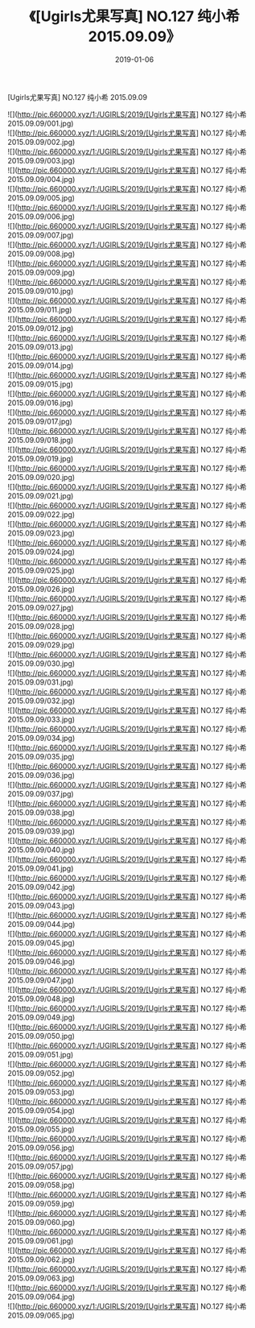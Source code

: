 ﻿---
layout: post
title:  《[Ugirls尤果写真] NO.127 纯小希 2015.09.09》
date:   2019-01-06
img: http://pic.660000.xyz/1:/UGIRLS/2019/[Ugirls尤果写真] NO.127 纯小希 2015.09.09/000.jpg
categories: [美女, 清纯, 唯美]
---

[Ugirls尤果写真] NO.127 纯小希 2015.09.09

 ![](http://pic.660000.xyz/1:/UGIRLS/2019/[Ugirls尤果写真] NO.127 纯小希 2015.09.09/001.jpg) <br>![](http://pic.660000.xyz/1:/UGIRLS/2019/[Ugirls尤果写真] NO.127 纯小希 2015.09.09/002.jpg) <br>![](http://pic.660000.xyz/1:/UGIRLS/2019/[Ugirls尤果写真] NO.127 纯小希 2015.09.09/003.jpg) <br>![](http://pic.660000.xyz/1:/UGIRLS/2019/[Ugirls尤果写真] NO.127 纯小希 2015.09.09/004.jpg) <br>![](http://pic.660000.xyz/1:/UGIRLS/2019/[Ugirls尤果写真] NO.127 纯小希 2015.09.09/005.jpg) <br>![](http://pic.660000.xyz/1:/UGIRLS/2019/[Ugirls尤果写真] NO.127 纯小希 2015.09.09/006.jpg) <br>![](http://pic.660000.xyz/1:/UGIRLS/2019/[Ugirls尤果写真] NO.127 纯小希 2015.09.09/007.jpg) <br>![](http://pic.660000.xyz/1:/UGIRLS/2019/[Ugirls尤果写真] NO.127 纯小希 2015.09.09/008.jpg) <br>![](http://pic.660000.xyz/1:/UGIRLS/2019/[Ugirls尤果写真] NO.127 纯小希 2015.09.09/009.jpg) <br>![](http://pic.660000.xyz/1:/UGIRLS/2019/[Ugirls尤果写真] NO.127 纯小希 2015.09.09/010.jpg) <br>![](http://pic.660000.xyz/1:/UGIRLS/2019/[Ugirls尤果写真] NO.127 纯小希 2015.09.09/011.jpg) <br>![](http://pic.660000.xyz/1:/UGIRLS/2019/[Ugirls尤果写真] NO.127 纯小希 2015.09.09/012.jpg) <br>![](http://pic.660000.xyz/1:/UGIRLS/2019/[Ugirls尤果写真] NO.127 纯小希 2015.09.09/013.jpg) <br>![](http://pic.660000.xyz/1:/UGIRLS/2019/[Ugirls尤果写真] NO.127 纯小希 2015.09.09/014.jpg) <br>![](http://pic.660000.xyz/1:/UGIRLS/2019/[Ugirls尤果写真] NO.127 纯小希 2015.09.09/015.jpg) <br>![](http://pic.660000.xyz/1:/UGIRLS/2019/[Ugirls尤果写真] NO.127 纯小希 2015.09.09/016.jpg) <br>![](http://pic.660000.xyz/1:/UGIRLS/2019/[Ugirls尤果写真] NO.127 纯小希 2015.09.09/017.jpg) <br>![](http://pic.660000.xyz/1:/UGIRLS/2019/[Ugirls尤果写真] NO.127 纯小希 2015.09.09/018.jpg) <br>![](http://pic.660000.xyz/1:/UGIRLS/2019/[Ugirls尤果写真] NO.127 纯小希 2015.09.09/019.jpg) <br>![](http://pic.660000.xyz/1:/UGIRLS/2019/[Ugirls尤果写真] NO.127 纯小希 2015.09.09/020.jpg) <br>![](http://pic.660000.xyz/1:/UGIRLS/2019/[Ugirls尤果写真] NO.127 纯小希 2015.09.09/021.jpg) <br>![](http://pic.660000.xyz/1:/UGIRLS/2019/[Ugirls尤果写真] NO.127 纯小希 2015.09.09/022.jpg) <br>![](http://pic.660000.xyz/1:/UGIRLS/2019/[Ugirls尤果写真] NO.127 纯小希 2015.09.09/023.jpg) <br>![](http://pic.660000.xyz/1:/UGIRLS/2019/[Ugirls尤果写真] NO.127 纯小希 2015.09.09/024.jpg) <br>![](http://pic.660000.xyz/1:/UGIRLS/2019/[Ugirls尤果写真] NO.127 纯小希 2015.09.09/025.jpg) <br>![](http://pic.660000.xyz/1:/UGIRLS/2019/[Ugirls尤果写真] NO.127 纯小希 2015.09.09/026.jpg) <br>![](http://pic.660000.xyz/1:/UGIRLS/2019/[Ugirls尤果写真] NO.127 纯小希 2015.09.09/027.jpg) <br>![](http://pic.660000.xyz/1:/UGIRLS/2019/[Ugirls尤果写真] NO.127 纯小希 2015.09.09/028.jpg) <br>![](http://pic.660000.xyz/1:/UGIRLS/2019/[Ugirls尤果写真] NO.127 纯小希 2015.09.09/029.jpg) <br>![](http://pic.660000.xyz/1:/UGIRLS/2019/[Ugirls尤果写真] NO.127 纯小希 2015.09.09/030.jpg) <br>![](http://pic.660000.xyz/1:/UGIRLS/2019/[Ugirls尤果写真] NO.127 纯小希 2015.09.09/031.jpg) <br>![](http://pic.660000.xyz/1:/UGIRLS/2019/[Ugirls尤果写真] NO.127 纯小希 2015.09.09/032.jpg) <br>![](http://pic.660000.xyz/1:/UGIRLS/2019/[Ugirls尤果写真] NO.127 纯小希 2015.09.09/033.jpg) <br>![](http://pic.660000.xyz/1:/UGIRLS/2019/[Ugirls尤果写真] NO.127 纯小希 2015.09.09/034.jpg) <br>![](http://pic.660000.xyz/1:/UGIRLS/2019/[Ugirls尤果写真] NO.127 纯小希 2015.09.09/035.jpg) <br>![](http://pic.660000.xyz/1:/UGIRLS/2019/[Ugirls尤果写真] NO.127 纯小希 2015.09.09/036.jpg) <br>![](http://pic.660000.xyz/1:/UGIRLS/2019/[Ugirls尤果写真] NO.127 纯小希 2015.09.09/037.jpg) <br>![](http://pic.660000.xyz/1:/UGIRLS/2019/[Ugirls尤果写真] NO.127 纯小希 2015.09.09/038.jpg) <br>![](http://pic.660000.xyz/1:/UGIRLS/2019/[Ugirls尤果写真] NO.127 纯小希 2015.09.09/039.jpg) <br>![](http://pic.660000.xyz/1:/UGIRLS/2019/[Ugirls尤果写真] NO.127 纯小希 2015.09.09/040.jpg) <br>![](http://pic.660000.xyz/1:/UGIRLS/2019/[Ugirls尤果写真] NO.127 纯小希 2015.09.09/041.jpg) <br>![](http://pic.660000.xyz/1:/UGIRLS/2019/[Ugirls尤果写真] NO.127 纯小希 2015.09.09/042.jpg) <br>![](http://pic.660000.xyz/1:/UGIRLS/2019/[Ugirls尤果写真] NO.127 纯小希 2015.09.09/043.jpg) <br>![](http://pic.660000.xyz/1:/UGIRLS/2019/[Ugirls尤果写真] NO.127 纯小希 2015.09.09/044.jpg) <br>![](http://pic.660000.xyz/1:/UGIRLS/2019/[Ugirls尤果写真] NO.127 纯小希 2015.09.09/045.jpg) <br>![](http://pic.660000.xyz/1:/UGIRLS/2019/[Ugirls尤果写真] NO.127 纯小希 2015.09.09/046.jpg) <br>![](http://pic.660000.xyz/1:/UGIRLS/2019/[Ugirls尤果写真] NO.127 纯小希 2015.09.09/047.jpg) <br>![](http://pic.660000.xyz/1:/UGIRLS/2019/[Ugirls尤果写真] NO.127 纯小希 2015.09.09/048.jpg) <br>![](http://pic.660000.xyz/1:/UGIRLS/2019/[Ugirls尤果写真] NO.127 纯小希 2015.09.09/049.jpg) <br>![](http://pic.660000.xyz/1:/UGIRLS/2019/[Ugirls尤果写真] NO.127 纯小希 2015.09.09/050.jpg) <br>![](http://pic.660000.xyz/1:/UGIRLS/2019/[Ugirls尤果写真] NO.127 纯小希 2015.09.09/051.jpg) <br>![](http://pic.660000.xyz/1:/UGIRLS/2019/[Ugirls尤果写真] NO.127 纯小希 2015.09.09/052.jpg) <br>![](http://pic.660000.xyz/1:/UGIRLS/2019/[Ugirls尤果写真] NO.127 纯小希 2015.09.09/053.jpg) <br>![](http://pic.660000.xyz/1:/UGIRLS/2019/[Ugirls尤果写真] NO.127 纯小希 2015.09.09/054.jpg) <br>![](http://pic.660000.xyz/1:/UGIRLS/2019/[Ugirls尤果写真] NO.127 纯小希 2015.09.09/055.jpg) <br>![](http://pic.660000.xyz/1:/UGIRLS/2019/[Ugirls尤果写真] NO.127 纯小希 2015.09.09/056.jpg) <br>![](http://pic.660000.xyz/1:/UGIRLS/2019/[Ugirls尤果写真] NO.127 纯小希 2015.09.09/057.jpg) <br>![](http://pic.660000.xyz/1:/UGIRLS/2019/[Ugirls尤果写真] NO.127 纯小希 2015.09.09/058.jpg) <br>![](http://pic.660000.xyz/1:/UGIRLS/2019/[Ugirls尤果写真] NO.127 纯小希 2015.09.09/059.jpg) <br>![](http://pic.660000.xyz/1:/UGIRLS/2019/[Ugirls尤果写真] NO.127 纯小希 2015.09.09/060.jpg) <br>![](http://pic.660000.xyz/1:/UGIRLS/2019/[Ugirls尤果写真] NO.127 纯小希 2015.09.09/061.jpg) <br>![](http://pic.660000.xyz/1:/UGIRLS/2019/[Ugirls尤果写真] NO.127 纯小希 2015.09.09/062.jpg) <br>![](http://pic.660000.xyz/1:/UGIRLS/2019/[Ugirls尤果写真] NO.127 纯小希 2015.09.09/063.jpg) <br>![](http://pic.660000.xyz/1:/UGIRLS/2019/[Ugirls尤果写真] NO.127 纯小希 2015.09.09/064.jpg) <br>![](http://pic.660000.xyz/1:/UGIRLS/2019/[Ugirls尤果写真] NO.127 纯小希 2015.09.09/065.jpg) <br>